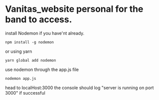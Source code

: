 # Vanitas_website personal for the band to access.

install Nodemon if you have'nt already. 

```
npm install -g nodemon 
```

or using yarn 

```
yarn global add nodemon
```

use nodemon through the app.js file 

```
nodemon app.js
```

head to localHost:3000 the console should log "server is running on port 3000" if successful
